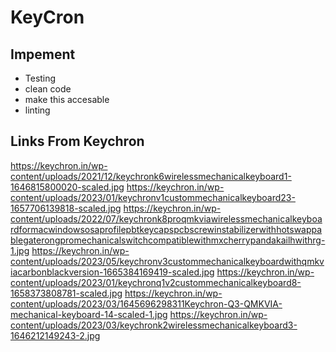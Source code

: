 # KeyCron

## Impement

- Testing
- clean code
- make this accesable
- linting

## Links From Keychron

https://keychron.in/wp-content/uploads/2021/12/keychronk6wirelessmechanicalkeyboard1-1646815800020-scaled.jpg
https://keychron.in/wp-content/uploads/2023/01/keychronv1custommechanicalkeyboard23-1657706139818-scaled.jpg
https://keychron.in/wp-content/uploads/2022/07/keychronk8proqmkviawirelessmechanicalkeyboardformacwindowsosaprofilepbtkeycapspcbscrewinstabilizerwithhotswappablegaterongpromechanicalswitchcompatiblewithmxcherrypandakailhwithrg-1.jpg
https://keychron.in/wp-content/uploads/2023/05/keychronv3custommechanicalkeyboardwithqmkviacarbonblackversion-1665384169419-scaled.jpg
https://keychron.in/wp-content/uploads/2023/01/keychronq1v2custommechanicalkeyboard8-1658373808781-scaled.jpg
https://keychron.in/wp-content/uploads/2023/03/1645696298311Keychron-Q3-QMKVIA-mechanical-keyboard-14-scaled-1.jpg
https://keychron.in/wp-content/uploads/2023/03/keychronk2wirelessmechanicalkeyboard3-1646212149243-2.jpg
